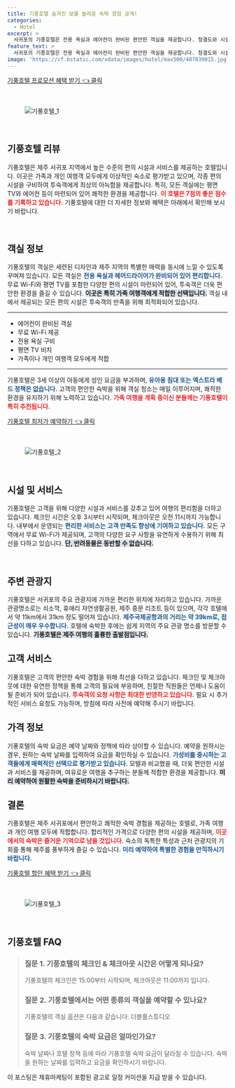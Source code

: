 ```yaml
---
title: 기풍호텔 숨겨진 보물 놀라운 숙박 경험 공개!
categories:
  - Hotel
excerpt: >
  서귀포의 기풍호텔은 전용 욕실과 에어컨이 완비된 편안한 객실을 제공합니다. 청결도와 시설 점수는 다소 아쉽지만 가성비가 뛰어나고 주요 관광지와 가까운 위치로 여행객들에게 매력적인 선택지입니다. 클릭하셔서 더 알아보세요!
feature_text: >
  서귀포의 기풍호텔은 전용 욕실과 에어컨이 완비된 편안한 객실을 제공합니다. 청결도와 시설 점수는 다소 아쉽지만 가성비가 뛰어나고 주요 관광지와 가까운 위치로 여행객들에게 매력적인 선택지입니다. 클릭하셔서 더 알아보세요!
image: 'https://cf.bstatic.com/xdata/images/hotel/max500/407039015.jpg?k=8eef6fe65efe6f1cf92cd11e241f8fd89895532457f9bba3cfb226441719f2ce&o=&hp=1'
---
```


<p><a class="modoo-button" href="https://tinyurl.com/2yk3a39m" rel="nofollow noopener">기풍호텔 프로모션 혜택 받기 👈 클릭</a></p><br/>
<figure class="image"><img alt="기풍호텔_1" src="https://cf.bstatic.com/xdata/images/hotel/max1024x768/407038947.jpg?k=027e936241565f4fd75ad454ba63564e8ed8f586b0b3d01d6384a21f486f40a7&amp;o=&amp;hp=1"/></figure><br/>

<h2 data-ke-size="size26" id="기풍호텔_리뷰">기풍호텔 리뷰</h2>
<p data-ke-size="size16">기풍호텔은 제주 서귀포 지역에서 높은 수준의 편의 시설과 서비스를 제공하는 호텔입니다. 이곳은 가족과 개인 여행객 모두에게 이상적인 숙소로 평가받고 있으며, 각종 편의 시설을 구비하여 투숙객에게 최상의 아늑함을 제공합니다. 특히, 모든 객실에는 평면 TV와 에어컨 등이 마련되어 있어 쾌적한 환경을 제공합니다. <b><span style="color: #ee2323;">이 호텔은 7점의 좋은 점수를 기록하고 있습니다.</span></b> 기풍호텔에 대한 더 자세한 정보와 혜택은 아래에서 확인해 보시기 바랍니다.</p>
<p data-ke-size="size16"> </p>
<h2 data-ke-size="size23" id="객실_정보">객실 정보</h2>
<p data-ke-size="size16">기풍호텔의 객실은 세련된 디자인과 제주 지역의 특별한 매력을 동시에 느낄 수 있도록 꾸며져 있습니다. 모든 객실은 <b><span style="color: #1a5490;">전용 욕실과 헤어드라이어가 완비되어 있어 편리합니다.</span></b> 무료 Wi-Fi와 평면 TV를 포함한 다양한 편의 시설이 마련되어 있어, 투숙객은 더욱 편안한 환경을 즐길 수 있습니다. <b><span style="background-color: #21538527;">이곳은 특히 가족 여행객에게 적합한 선택입니다.</span></b> 객실 내에서 제공되는 모든 편의 시설은 투숙객의 만족을 위해 최적화되어 있습니다.</p>
<hr contenteditable="false" data-ke-style="style5" data-ke-type="horizontalRule"/>
<ul data-ke-list-type="disc" style="list-style-type: disc;">
<li>에어컨이 완비된 객실</li>
<li>무료 Wi-Fi 제공</li>
<li>전용 욕실 구비</li>
<li>평면 TV 비치</li>
<li>가족이나 개인 여행객 모두에게 적합</li>
</ul>
<hr contenteditable="false" data-ke-style="style5" data-ke-type="horizontalRule"/>
<p data-ke-size="size16">기풍호텔은 3세 이상의 아동에게 성인 요금을 부과하며, <b><span style="color: #1a5490;">유아용 침대 또는 엑스트라 베드 정책은 없습니다.</span></b> 고객의 편안한 숙박을 위해 객실 청소는 매일 이루어지며, 쾌적한 환경을 유지하기 위해 노력하고 있습니다. <b><span style="color: #ee2323;">가족 여행을 계획 중이신 분들께는 기풍호텔이 특히 추천됩니다.</span></b></p>
<p><a class="modoo-button" href="https://tinyurl.com/2yk3a39m" rel="nofollow noopener">기풍호텔 최저가 예약하기 👈 클릭</a></p><br/>
<figure class="image"><img alt="기풍호텔_2" src="https://cf.bstatic.com/xdata/images/hotel/max500/407039015.jpg?k=8eef6fe65efe6f1cf92cd11e241f8fd89895532457f9bba3cfb226441719f2ce&amp;o=&amp;hp=1"/></figure><br/>
<h2 data-ke-size="size23" id="시설_및_서비스">시설 및 서비스</h2>
<p data-ke-size="size16">기풍호텔은 고객을 위해 다양한 시설과 서비스를 갖추고 있어 여행의 편리함을 더하고 있습니다. 체크인 시간은 오후 3시부터 시작되며, 체크아웃은 오전 11시까지 가능합니다. 내부에서 운영되는 <b><span style="color: #1a5490;">편리한 서비스는 고객 만족도 향상에 기여하고 있습니다.</span></b> 모든 구역에서 무료 Wi-Fi가 제공되며, 고객의 다양한 요구 사항을 유연하게 수용하기 위해 최선을 다하고 있습니다. <b><span style="background-color: #21538527;">단, 반려동물은 동반할 수 없습니다.</span></b></p>
<p data-ke-size="size16"> </p>
<h2 data-ke-size="size23" id="주변_관광지">주변 관광지</h2>
<p data-ke-size="size16">기풍호텔은 서귀포의 주요 관광지에 가까운 편리한 위치에 자리하고 있습니다. 가까운 관광명소로는 쇠소깍, 휴애리 자연생활공원, 제주 중문 리조트 등이 있으며, 각각 호텔에서 약 11km에서 31km 정도 떨어져 있습니다. <b><span style="color: #1a5490;">제주국제공항과의 거리는 약 39km로, 접근성이 매우 우수합니다.</span></b> 호텔에 숙박한 후에는 쉽게 지역의 주요 관광 명소를 방문할 수 있습니다. <b><span style="background-color: #21538527;">기풍호텔은 제주 여행의 훌륭한 출발점입니다.</span></b></p>
<h2 data-ke-size="size26" id="고객_서비스">고객 서비스</h2>
<p data-ke-size="size16">기풍호텔은 고객의 편안한 숙박 경험을 위해 최선을 다하고 있습니다. 체크인 및 체크아웃에 대한 유연한 정책을 통해 고객의 필요에 부응하며, 친절한 직원들은 언제나 도움이 될 준비가 되어 있습니다. <b><span style="color: #ee2323;">투숙객의 요청 사항은 최대한 반영하고 있습니다.</span></b> 필요 시 추가적인 서비스 요청도 가능하며, 방침에 따라 사전에 예약해 주시기 바랍니다.</p>
<h2 data-ke-size="size23" id="가격_정보">가격 정보</h2>
<p data-ke-size="size16">기풍호텔의 숙박 요금은 예약 날짜와 정책에 따라 상이할 수 있습니다. 예약을 원하시는 경우, 원하는 숙박 날짜를 입력하여 요금을 확인하실 수 있습니다. <b><span style="color: #1a5490;">가성비를 중시하는 고객들에게 매력적인 선택으로 평가받고 있습니다.</span></b> 모텔과 비교했을 때, 더욱 편안한 시설과 서비스를 제공하며, 여유로운 여행을 추구하는 분들께 적합한 환경을 제공합니다. <b><span style="background-color: #21538527;">미리 예약하여 원활한 숙박을 준비하시기 바랍니다.</span></b></p>
<h2 data-ke-size="size26" id="결론">결론</h2>
<p data-ke-size="size16">기풍호텔은 제주 서귀포에서 편안하고 쾌적한 숙박 경험을 제공하는 호텔로, 가족 여행과 개인 여행 모두에 적합합니다. 합리적인 가격으로 다양한 편의 시설을 제공하며, <b><span style="color: #ee2323;">이곳에서의 숙박은 즐거운 기억으로 남을 것입니다.</span></b> 숙소의 독특한 특성과 근처 관광지의 기회를 통해 제주를 풍부하게 즐길 수 있습니다. <b><span style="color: #1a5490;">미리 예약하여 특별한 경험을 만끽하시기 바랍니다.</span></b></p>

<p><a class="modoo-button" href="https://tinyurl.com/2yk3a39m" rel="nofollow noopener">기풍호텔 할인 혜택 받기 👈 클릭</a></p><br>

<figure class="image"><img src="https://cf.bstatic.com/xdata/images/hotel/max500/407039038.jpg?k=442925a07731de8464b04205fa2eebe915991ce955211a9ffc45a6ca5ff7301f&o=&hp=1" alt="기풍호텔_3"></figure><br>
<h2 id="기풍호텔_FAQ">기풍호텔 FAQ</h2>
<div itemscope="" itemtype="https://schema.org/FAQPage"> 
<blockquote> 
<div itemscope="" itemprop="mainEntity" itemtype="https://schema.org/Question"> 
<h3 itemprop="name">질문 1. 기풍호텔의 체크인 & 체크아웃 시간은 어떻게 되나요?</h3> 
<div itemscope="" itemprop="acceptedAnswer" itemtype="https://schema.org/Answer"> 
<span itemprop="text"> 
<p>기풍호텔의 체크인은 15:00부터 시작되며, 체크아웃은 11:00까지 입니다.</p> 
</span> 
</div> 
</div> 

<div itemscope="" itemprop="mainEntity" itemtype="https://schema.org/Question"> 
<h3 itemprop="name">질문 2. 기풍호텔에서는 어떤 종류의 객실을 예약할 수 있나요?</h3> 
<div itemscope="" itemprop="acceptedAnswer" itemtype="https://schema.org/Answer"> 
<span itemprop="text"> 
<p>기풍호텔의 객실 옵션은 다음과 같습니다: 더블룸스튜디오</p> 
</span> 
</div> 
</div> 

<div itemscope="" itemprop="mainEntity" itemtype="https://schema.org/Question"> 
<h3 itemprop="name">질문 3. 기풍호텔의 숙박 요금은 얼마인가요?</h3> 
<div itemscope="" itemprop="acceptedAnswer" itemtype="https://schema.org/Answer"> 
<span itemprop="text"> 
<p>숙박 날짜나 호텔 정책 등에 따라 기풍호텔 숙박 요금이 달라질 수 있습니다. 숙박을 원하는 날짜를 입력하고 요금을 확인하시기 바랍니다.</p> 
</span> 
</div> 
</div> 
</blockquote> 
</div><p>이 포스팅은 제휴마케팅이 포함된 광고로 일정 커미션을 지급 받을 수 있습니다.</p>

